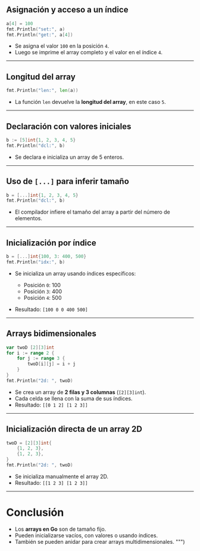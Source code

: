 ## Asignación y acceso a un índice

```go
a[4] = 100
fmt.Println("set:", a)
fmt.Println("get:", a[4])
```

* Se asigna el valor `100` en la posición `4`.
* Luego se imprime el array completo y el valor en el índice `4`.

---

## Longitud del array

```go
fmt.Println("len:", len(a))
```

* La función `len` devuelve la **longitud del array**, en este caso `5`.

---

## Declaración con valores iniciales

```go
b := [5]int{1, 2, 3, 4, 5}
fmt.Println("dcl:", b)
```

* Se declara e inicializa un array de 5 enteros.

---

## Uso de `[...]` para inferir tamaño

```go
b = [...]int{1, 2, 3, 4, 5}
fmt.Println("dcl:", b)
```

* El compilador infiere el tamaño del array a partir del número de elementos.

---

## Inicialización por índice

```go
b = [...]int{100, 3: 400, 500}
fmt.Println("idx:", b)
```

* Se inicializa un array usando índices específicos:

  * Posición `0`: 100
  * Posición `3`: 400
  * Posición `4`: 500
* Resultado: `[100 0 0 400 500]`

---

## Arrays bidimensionales

```go
var twoD [2][3]int
for i := range 2 {
    for j := range 3 {
        twoD[i][j] = i + j
    }
}
fmt.Println("2d: ", twoD)
```

* Se crea un array de **2 filas y 3 columnas** (`[2][3]int`).
* Cada celda se llena con la suma de sus índices.
* Resultado: `[[0 1 2] [1 2 3]]`

---

## Inicialización directa de un array 2D

```go
twoD = [2][3]int{
    {1, 2, 3},
    {1, 2, 3},
}
fmt.Println("2d: ", twoD)
```

* Se inicializa manualmente el array 2D.
* Resultado: `[[1 2 3] [1 2 3]]`

---

# Conclusión

* Los **arrays en Go** son de tamaño fijo.
* Pueden inicializarse vacíos, con valores o usando índices.
* También se pueden anidar para crear arrays multidimensionales.
  """)
